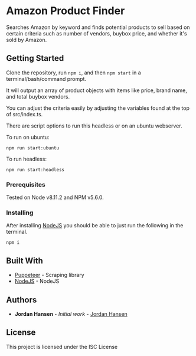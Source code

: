 # Amazon Product Finder

Searches Amazon by keyword and finds potential products to sell based on certain criteria such as number of vendors, buybox price, and whether it's sold by Amazon.

## Getting Started

Clone the repository, run `npm i`, and then `npm start` in a terminal/bash/command prompt.

It will output an array of product objects with items like price, brand name, and total buybox vendors.

You can adjust the criteria easily by adjusting the variables found at the top of src/index.ts.

There are script options to run this headless or on an ubuntu webserver.

To run on ubuntu:

```
npm run start:ubuntu
```

To run headless:
```
npm run start:headless
```

### Prerequisites

Tested on Node v8.11.2 and NPM v5.6.0.

### Installing

After installing [NodeJS](https://nodejs.org/en/) you should be able to just run the following in the terminal.

```
npm i
```

## Built With

* [Puppeteer](https://github.com/GoogleChrome/puppeteer) - Scraping library
* [NodeJS](https://nodejs.org/en/) - NodeJS

## Authors

* **Jordan Hansen** - *Initial work* - [Jordan Hansen](https://github.com/aarmora)


## License

This project is licensed under the ISC License
